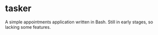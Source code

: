# tasker
A simple appointments application written in Bash. Still in early stages, so lacking some features.
